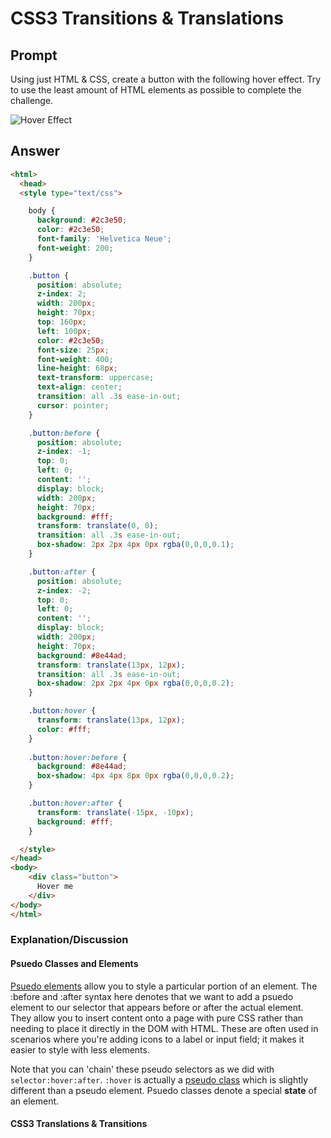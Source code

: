 # CSS3 Transitions & Translations

## Prompt

Using just HTML & CSS, create a button with the following hover effect. Try to use the least amount of HTML elements as possible to complete the challenge.

![Hover Effect](https://cloud.githubusercontent.com/assets/856935/22663649/9dbd322e-ec6a-11e6-9c86-a70a9eca6560.gif)

## Answer

```html
<html>
  <head>
  <style type="text/css">

    body {
      background: #2c3e50;
      color: #2c3e50;
      font-family: 'Helvetica Neue';
      font-weight: 200;
    }

    .button {
      position: absolute;
      z-index: 2;
      width: 200px;
      height: 70px;
      top: 160px;
      left: 100px;
      color: #2c3e50;
      font-size: 25px;
      font-weight: 400;
      line-height: 68px;
      text-transform: uppercase;
      text-align: center;
      transition: all .3s ease-in-out;
      cursor: pointer;
    }

    .button:before {
      position: absolute;
      z-index: -1;
      top: 0;
      left: 0;
      content: '';
      display: block;
      width: 200px;
      height: 70px;
      background: #fff;
      transform: translate(0, 0);
      transition: all .3s ease-in-out;
      box-shadow: 2px 2px 4px 0px rgba(0,0,0,0.1);
    }

    .button:after {
      position: absolute;
      z-index: -2;
      top: 0;
      left: 0;
      content: '';
      display: block;
      width: 200px;
      height: 70px;
      background: #8e44ad;
      transform: translate(13px, 12px);
      transition: all .3s ease-in-out;
      box-shadow: 2px 2px 4px 0px rgba(0,0,0,0.2);
    }

    .button:hover {
      transform: translate(13px, 12px);
      color: #fff;
    }
 
    .button:hover:before {
      background: #8e44ad;
      box-shadow: 4px 4px 8px 0px rgba(0,0,0,0.2);
    }

    .button:hover:after {
      transform: translate(-15px, -10px);
      background: #fff;
    }

  </style>
</head>
<body>
    <div class="button">
      Hover me
    </div>
</body>
</html>
```


### Explanation/Discussion

#### Psuedo Classes and Elements
[Psuedo elements](https://developer.mozilla.org/en-US/docs/Web/CSS/Pseudo-elements) allow you to style a particular portion of an element. The :before and :after syntax here denotes that we want to add a psuedo element to our selector that appears before or after the actual element. They allow you to insert content onto a page with pure CSS rather than needing to place it directly in the DOM with HTML. These are often used in scenarios where you're adding icons to a label or input field; it makes it easier to style with less elements.

Note that you can 'chain' these pseudo selectors as we did with `selector:hover:after`. `:hover` is actually a [pseudo class](https://developer.mozilla.org/en-US/docs/Web/CSS/Pseudo-classes) which is slightly different than a pseudo element. Psuedo classes denote a special **state** of an element.

#### CSS3 Translations & Transitions
